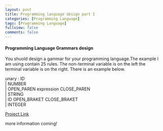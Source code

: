 ```yaml
---
layout: post
title: Programming language design part I
categories: [Programming Language]
tags: [Programming Language]
fullview: false
comments: false
---
```


#### Programming Language Grammars design
You shuold design a gammar for your programming language.The example I am using contain 25 rules. The non-terminal variable is on the left the terminal variable is on the right. There is an example below.

unary : ID
<br>
			| NUMBER
<br>
			| OPEN_PAREN expression CLOSE_PAREN
<br>
			| STRING
<br>
			| ID OPEN_BRAKET CLOSE_BRAKET
<br>
			| INTEGER


[Project Link](https://github.com/scao7/cs403)

more information coming!
